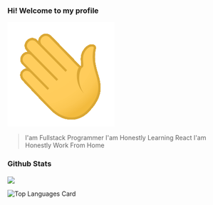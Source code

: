 ### Hi! Welcome to my profile

 <img src='/assets/gif/wave.gif'>

> I'am Fullstack Programmer
> I'am Honestly Learning React
> I'am Honestly Work From Home

### Github Stats

<p>
    <img align='center' src='https://github-readme-stats.vercel.app/api?username=iqbaltahir1717&theme=github_dark&show_icons=true&count_private=true'>
</p>

![Top Languages Card](https://github-readme-stats.vercel.app/api/top-langs/?username=iqbaltahir1717&layout=compact)
